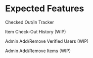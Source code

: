 # Expected Features

Checked Out/In Tracker

Item Check-Out History (WIP)

Admin Add/Remove Verified Users (WIP)

Admin Add/Remove Items (WIP)

